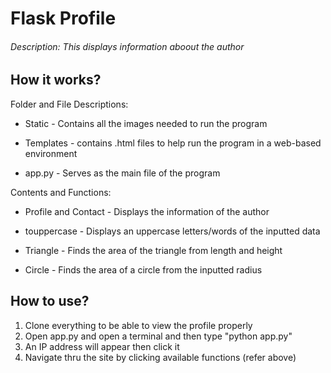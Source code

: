# Flask Profile
###### Description: This displays information aboout the author   

## How it works?
Folder and File Descriptions:
  - Static - Contains all the images needed to run the program 
  
  - Templates - contains .html files to help run the program in a web-based environment
  
  - app.py - Serves as the main file of the program 
  
Contents and Functions:
  - Profile and Contact - Displays the information of the author
  
  - touppercase - Displays an uppercase letters/words of the inputted data
  
  - Triangle - Finds the area of the triangle from length and height
  
  - Circle - Finds the area of a circle from the inputted radius

## How to use?
1. Clone everything to be able to view the profile properly
2. Open app.py and open a terminal and then type "python app.py"
3. An IP address will appear then click it
4. Navigate thru the site by clicking available functions (refer above) 
